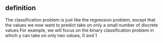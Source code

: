## definition
The classification problem is just like the regression problem, except that the values we now want to predict take on only a small number of discrete values
For example, we will focus on the binary classification problem in which y can take on only two values, 0 and 1
